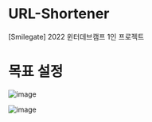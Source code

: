 # URL-Shortener

[Smilegate] 2022 윈터데브캠프 1인 프로젝트

# 목표 설정
![image](https://user-images.githubusercontent.com/90817465/206130440-3f91099f-604d-4528-a284-266893c3279c.png)

![image](https://user-images.githubusercontent.com/90817465/209433163-ce11bee4-033c-4bcb-90aa-120685b63be4.png)

